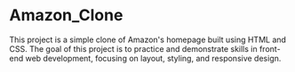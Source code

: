# Amazon_Clone
This project is a simple clone of Amazon's homepage built using HTML and CSS. The goal of this project is to practice and demonstrate skills in front-end web development, focusing on layout, styling, and responsive design.
